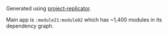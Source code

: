 Generated using [project-replicator](https://github.com/android/project-replicator).

Main app is `:module21:module02` which has ~1,400 modules in its dependency graph.
